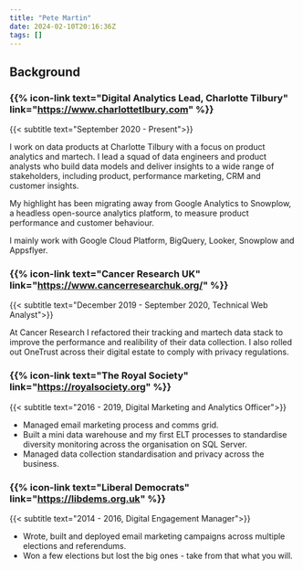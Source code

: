 ```yaml
---
title: "Pete Martin"
date: 2024-02-10T20:16:36Z
tags: []
---
```


## Background

### {{% icon-link text="Digital Analytics Lead, Charlotte Tilbury" link="https://www.charlottetlbury.com" %}}

{{< subtitle text="September 2020 - Present">}}

I work on data products at Charlotte Tilbury with a focus on product analytics and martech. I lead a squad of data engineers and product analysts who build data models and deliver insights to a wide range of stakeholders, including product, performance marketing, CRM and customer insights.

My highlight has been migrating away from Google Analytics to Snowplow, a headless open-source analytics platform, to measure product performance and customer behaviour.

I mainly work with Google Cloud Platform, BigQuery, Looker, Snowplow and Appsflyer.

### {{% icon-link text="Cancer Research UK" link="https://www.cancerresearchuk.org/" %}}

{{< subtitle text="December 2019 - September 2020, Technical Web Analyst">}}

At Cancer Research I refactored their tracking and martech data stack to improve the performance and realibility of their data collection. I also rolled out OneTrust across their digital estate to comply with privacy regulations.

### {{% icon-link text="The Royal Society" link="https://royalsociety.org" %}}

{{< subtitle text="2016 - 2019, Digital Marketing and Analytics Officer">}}

* Managed email marketing process and comms grid.
* Built a mini data warehouse and my first ELT processes to standardise diversity monitoring across the organisation on SQL Server.
* Managed data collection standardisation and privacy across the business.

### {{% icon-link text="Liberal Democrats" link="https://libdems.org.uk" %}}

{{< subtitle text="2014 - 2016, Digital Engagement Manager">}}

* Wrote, built and deployed email marketing campaigns across multiple elections and referendums. 
* Won a few elections but lost the big ones - take from that what you will.

